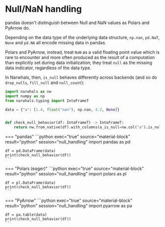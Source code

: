 # Null/NaN handling

pandas doesn't distinguish between Null and NaN values as Polars and PyArrow do.

Depending on the data type of the underlying data structure, `np.nan`, `pd.NaT`, `None` and `pd.NA` all encode missing data in pandas.

Polars and PyArrow, instead, treat `NaN` as a valid floating point value which is rare to encounter and more often produced as the result of a computation than explicitly set during data initialization; they treat `null` as the missing data indicator, regardless of the data type.

In Narwhals, then, `is_null` behaves differently across backends (and so do `drop_nulls`, `fill_null` and `null_count`):

```python exec="1" source="above" session="null_handling"
import narwhals as nw
import numpy as np
from narwhals.typing import IntoFrameT

data = {"a": [1.4, float("nan"), np.nan, 4.2, None]}


def check_null_behavior(df: IntoFrameT) -> IntoFrameT:
    return nw.from_native(df).with_columns(a_is_null=nw.col("a").is_null()).to_native()
```

=== "pandas"
    ```python exec="true" source="material-block" result="python" session="null_handling"
    import pandas as pd

    df = pd.DataFrame(data)
    print(check_null_behavior(df))
    ```

=== "Polars (eager)"
    ```python exec="true" source="material-block" result="python" session="null_handling"
    import polars as pl

    df = pl.DataFrame(data)
    print(check_null_behavior(df))
    ```

=== "PyArrow"
    ```python exec="true" source="material-block" result="python" session="null_handling"
    import pyarrow as pa

    df = pa.table(data)
    print(check_null_behavior(df))
    ```
